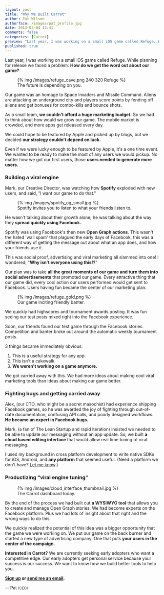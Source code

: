 ```yaml
---
layout: post
title: "Why We Built Carrot"
author: Pat Wilson
authorface: /images/pat_profile.jpg
date: 2013-03-04 13:41
comments: false
categories: [Carrot] 
preview: "Last year, I was working on a small iOS game called Refuge. While planning for release we faced a problem: How do we get the word out about our game?"
published: true
---
```


<p class="lead">Last year, I was working on a small iOS game called Refuge. While planning for release we faced a problem: <strong>How do we get the word out about our game?</strong></p>

<figure class="thumbnail pull-right">
  {% img /images/refuge_cave.png 240 320 Refuge %}
  <figcaption>The future is depending on you.</figcaption>
</figure>

Our game was an homage to Space Invaders and Missile Command. Aliens are attacking an underground city and players score points by fending off aliens and get bonuses for combo-kills and bounce shots. 

As a small team, __we couldn't afford a huge marketing budget.__ So we had to think about how would we grow our game. The mobile market is crowded, and more apps get released every day.

We could hope to be featured by Apple and picked up by blogs, but we decided __our strategy couldn't depend on luck.__ 

Even if we were lucky enough to be featured by Apple, it's a one time event. We wanted to be ready to make the most of any users we would pickup. No matter how we got our first users, those __users needed to generate more users.__ 

### Building a viral engine

Mark, our Creative Director, was watching how __Spotify__ exploded with new users, and said, "I want our game to do that." 

<figure class="thumbnail pull-left">
  {% img /images/spotify_og_small.jpg %}
  <figcaption>Spotify invites you to listen to what your friends listen to.</figcaption>
</figure>

He wasn't talking about their growth alone, he was talking about the way they __spread quickly using Facebook.__ 

Spotify was using Facebook's then new __Open Graph actions__. This wasn't the hated 'wall spam' that plagued the early days of Facebook, this was a different way of getting the message out about what an app does, and how your friends use it. 

This was social proof, advertising and viral marketing all slammed into one! I wondered, "__Why isn't everyone using this!?__"

Our plan was to take __all the great moments of our game and turn them into social advertisements__ that promoted our game. Every attractive thing that our game did, every cool action our users performed would get sent to Facebook. Users having fun became the center of our marketing plan.

<figure class="thumbnail pull-right span9">
  {% img /images/refuge_gold.png %}
  <figcaption>Our game inciting friendly banter.</figcaption>
</figure>

We quickly had highscores and tournament awards posting. It was fun seeing our test posts mixed right into the Facebook experience. 

Soon, our friends found our test game through the Facebook stories. Competition and banter broke out around the automatic weekly tournament posts. 

3 things became immediately obvious: 
<ol>
  <li>This is a useful strategy for any app.</li>
  <li>This isn't a cakewalk.</li>
  <li><strong>We weren't working on a game anymore.</strong></li>
</ol>

We got carried away with this. We had more ideas about making cool viral marketing tools than ideas about making our game better.

### Fighting bugs and getting carried away

Alex, (our CTO, who might be a secret masochist) had experience shipping Facebook games, so he was awarded the joy of fighting through out-of-date documentation, confusing API calls, and poorly designed workflows. __He became an expert in Facebook bugs.__ 

Mark, (a fan of The Lean Startup and rapid iteration) insisted we needed to be able to update our messaging without an app update. So, we built __a cloud based editing interface__ that would allow real time tuning of viral messaging. 

I used my background in cross platform development to write native SDKs for iOS, Android, and __any platform__ that seemed useful. (Need a platform we don't have? <a href="mailto:pat@gocarrot.com">Let me know</a>.) 

### Productizing "viral engine tuning"

<figure class="thumbnail pull-right span8">
  {% img /images/cloud_interface_thumbnail.jpg %}
  <figcaption>The Carrot dashboard today.</figcaption>
</figure>

By the end of the process we had built out __a WYSIWYG tool__ that allows you to create and manage Open Graph stories. We had become experts on the Facebook platform. Plus we had lots of insight about that right and the wrong ways to do this. 

We quickly realized the potential of this idea was a bigger opportunity that the game we were working on. We put our game on the back burner and started a new type of advertising company. One that puts __your users in the center of the campaign.__ 

__Interested in Carrot?__ We are currently seeking early adopters who want a competitive edge. Our early adopters get personal service because your success is our success. We want to know how we build better tools to help you.

__[Sign up](https://gocarrot.com/developers/sign_up) or <a href="mailto:pat@gocarrot.com">send me an email</a>.__ 

-- Pat <small>(CEO)</small>